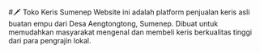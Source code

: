 #🗡️ Toko Keris Sumenep
Website ini adalah platform penjualan keris asli buatan empu dari Desa Aengtongtong, Sumenep. Dibuat untuk memudahkan masyarakat mengenal dan membeli keris berkualitas tinggi dari para pengrajin lokal.
